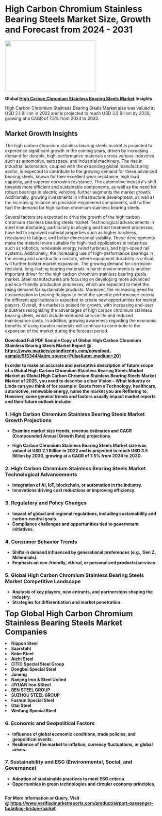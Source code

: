 <H1>High Carbon Chromium Stainless Bearing Steels Market Size, Growth and Forecast from 2024 - 2031</H1><img class="aligncenter size-medium wp-image-584254" src="https://thirdeyenews.in/wp-content/uploads/2024/09/Global-Market-Research-300x168.jpeg" alt="" width="300" height="168" /><p><strong>Global&nbsp;<a href="https://www.marketsizeandtrends.com/download-sample/516344/&amp;utm_source=Pulse&amp;utm_medium=201">High Carbon Chromium Stainless Bearing Steels Market</a> Insights</strong></p><p>High Carbon Chromium Stainless Bearing Steels Market size was valued at USD 2.1 Billion in 2022 and is projected to reach USD 3.5 Billion by 2030, growing at a CAGR of 7.5% from 2024 to 2030.</p><p><h2>Market Growth Insights</h2> <p>The high carbon chromium stainless bearing steels market is projected to experience significant growth in the coming years, driven by increasing demand for durable, high-performance materials across various industries such as automotive, aerospace, and industrial machinery. The rise in industrial automation, coupled with the expanding global manufacturing sector, is expected to contribute to the growing demand for these advanced bearing steels, known for their excellent wear resistance, high load capacity, and superior corrosion resistance. The automotive industry's shift towards more efficient and sustainable components, as well as the need for robust bearings in electric vehicles, further augments the market growth. Additionally, growing investments in infrastructure development, as well as the increasing reliance on precision-engineered components, will further fuel the demand for high carbon chromium stainless bearing steels.</p> <p><strong></strong></p> <p>Several factors are expected to drive the growth of the high carbon chromium stainless bearing steels market. Technological advancements in steel manufacturing, particularly in alloying and heat treatment processes, have led to improved material properties such as higher hardness, resistance to fatigue, and better dimensional stability. These developments make the material more suitable for high-load applications in industries such as robotics, renewable energy (wind turbines), and high-speed rail systems. Additionally, the increasing use of high-performance bearings in the mining and construction sectors, where equipment durability is critical, will further bolster market expansion. The growing demand for corrosion-resistant, long-lasting bearing materials in harsh environments is another important driver for the high carbon chromium stainless bearing steels market. Steel manufacturers are focusing on developing more advanced and eco-friendly production processes, which are expected to meet the rising demand for sustainable products. Moreover, the increasing need for customization in bearing designs to meet the specific performance criteria for different applications is expected to create new opportunities for market players. Overall, the market is poised for growth, with increasing end-user industries recognizing the advantages of high carbon chromium stainless bearing steels, which include extended service life and reduced maintenance costs. In addition, growing awareness regarding the economic benefits of using durable materials will continue to contribute to the expansion of the market during the forecast period.</p> <p><strong></p><p><span class=""><strong>Download Full PDF Sample Copy of Global High Carbon Chromium Stainless Bearing Steels Market Report</strong> @ <a href="https://www.marketsizeandtrends.com/download-sample/516344/&amp;utm_source=Pulse&amp;utm_medium=201" target="_blank">https://www.marketsizeandtrends.com/download-sample/516344/&amp;utm_source=Pulse&amp;utm_medium=201</a></span></p><p>In order to make an accurate and perceptive description of future scope of a Global&nbsp;High Carbon Chromium Stainless Bearing Steels Market Market as Global&nbsp;High Carbon Chromium Stainless Bearing Steels Market Market of 2025, you need to describe a clear Vision &ndash; What Industry or Linda can you think of for example: Quote from a Technology, healthcare, automotive, renewable energy, name the market you are Reffering to. However, some general trends and factors usually impact market reports and their future outlook include:</p><h3>1.&nbsp;<strong>High Carbon Chromium Stainless Bearing Steels Market Growth Projections</strong></h3><ul><li>Examine market size trends, revenue estimates and CAGR (Compounded Annual Growth Rate) projections.</li><li><p>High Carbon Chromium Stainless Bearing Steels Market size was valued at USD 2.1 Billion in 2022 and is projected to reach USD 3.5 Billion by 2030, growing at a CAGR of 7.5% from 2024 to 2030.</p></li></ul><h3>2.&nbsp;<strong>High Carbon Chromium Stainless Bearing Steels Market Technological Advancements</strong></h3><ul><li>Integration of AI, IoT, blockchain, or automation in the industry.</li><li>Innovations driving cost reductions or improving efficiency.</li></ul><h3>3.&nbsp;<strong>Regulatory and Policy Changes</strong></h3><ul><li>Impact of global and regional regulations, including sustainability and carbon-neutral goals.</li><li>Compliance challenges and opportunities tied to government initiatives.</li></ul><h3>4.&nbsp;<strong>Consumer Behavior Trends</strong></h3><ul><li>Shifts in demand influenced by generational preferences (e.g., Gen Z, Millennials).</li><li>Emphasis on eco-friendly, ethical, or personalized products/services.</li></ul><h3>5.&nbsp;<strong>Global High Carbon Chromium Stainless Bearing Steels Market Competitive Landscape</strong></h3><ul><li>Analysis of key players, new entrants, and partnerships shaping the industry.</li><li>Strategies for differentiation and market penetration.</li></ul><p data-pm-slice="1 1 []"><span style="color: inherit; font-family: inherit; font-size: 25px;">Top Global High Carbon Chromium Stainless Bearing Steels Market Companies</span></p><div class="" data-test-id=""><p><li>Nippon Steel</li><li> Saarstahl</li><li> Kobe Steel</li><li> Aichi Steel</li><li> CITIC Special Steel Group</li><li> Dongbei Special Steel</li><li> Juneng</li><li> Nanjing Iron & Steel United</li><li> JIYUAN Iron &Steel</li><li> BEN STEEL GROUP</li><li> SUZHOU STEEL GROUP</li><li> Fushun Special Steel</li><li> Otai Steel</li><li> Weifang Special Steel</li></p></div><h3>6.&nbsp;<strong>Economic and Geopolitical Factors</strong></h3><ul><li>Influence of global economic conditions, trade policies, and geopolitical events.</li><li>Resilience of the market to inflation, currency fluctuations, or global crises.</li></ul><h3>7.&nbsp;<strong>Sustainability and ESG (Environmental, Social, and Governance)</strong></h3><ul><li>Adoption of sustainable practices to meet ESG criteria.</li><li>Opportunities in green technologies and circular economy principles.</li></ul><h2><strong style="font-size: 14px;">For More Information or Query, Visit @&nbsp;</strong><a style="background-color: #ffffff; font-size: 14px;" href="https://www.marketsizeandtrends.com/report/high-carbon-chromium-stainless-bearing-steels-market/" target="_blank">https://www.verifiedmarketreports.com/product/airport-passenger-boarding-bridge-market</a></h2>
